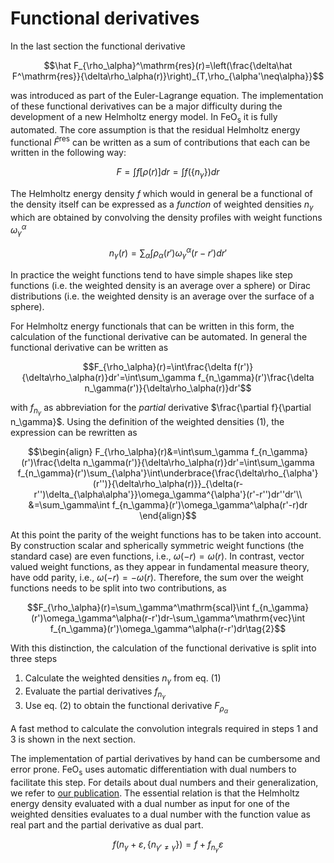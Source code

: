 # Functional derivatives

In the last section the functional derivative

$$\hat F_{\rho_\alpha}^\mathrm{res}(r)=\left(\frac{\delta\hat F^\mathrm{res}}{\delta\rho_\alpha(r)}\right)_{T,\rho_{\alpha'\neq\alpha}}$$

was introduced as part of the Euler-Lagrange equation. The implementation of these functional derivatives can be a major difficulty during the development of a new Helmholtz energy model. In $\text{FeO}_\text{s}$ it is fully automated. The core assumption is that the residual Helmholtz energy functional $\hat F^\mathrm{res}$ can be written as a sum of contributions that each can be written in the following way:

$$F=\int f[\rho(r)]dr=\int f(\lbrace n_\gamma\rbrace)dr$$

The Helmholtz energy density $f$ which would in general be a functional of the density itself can be expressed as a *function* of weighted densities $n_\gamma$ which are obtained by convolving the density profiles with weight functions $\omega_\gamma^\alpha$

$$n_\gamma(r)=\sum_\alpha\int\rho_\alpha(r')\omega_\gamma^\alpha(r-r')dr'\tag{1}$$

In practice the weight functions tend to have simple shapes like step functions (i.e. the weighted density is an average over a sphere) or Dirac distributions (i.e. the weighted density is an average over the surface of a sphere).

For Helmholtz energy functionals that can be written in this form, the calculation of the functional derivative can be automated. In general the functional derivative can be written as

$$F_{\rho_\alpha}(r)=\int\frac{\delta f(r')}{\delta\rho_\alpha(r)}dr'=\int\sum_\gamma f_{n_\gamma}(r')\frac{\delta n_\gamma(r')}{\delta\rho_\alpha(r)}dr'$$

with $f_{n_\gamma}$ as abbreviation for the *partial* derivative $\frac{\partial f}{\partial n_\gamma}$. Using the definition of the weighted densities (1), the expression can be rewritten as

$$\begin{align}
F_{\rho_\alpha}(r)&=\int\sum_\gamma f_{n_\gamma}(r')\frac{\delta n_\gamma(r')}{\delta\rho_\alpha(r)}dr'=\int\sum_\gamma f_{n_\gamma}(r')\sum_{\alpha'}\int\underbrace{\frac{\delta\rho_{\alpha'}(r'')}{\delta\rho_\alpha(r)}}_{\delta(r-r'')\delta_{\alpha\alpha'}}\omega_\gamma^{\alpha'}(r'-r'')dr''dr'\\
&=\sum_\gamma\int f_{n_\gamma}(r')\omega_\gamma^\alpha(r'-r)dr
\end{align}$$

At this point the parity of the weight functions has to be taken into account. By construction scalar and spherically symmetric weight functions (the standard case) are even functions, i.e., $\omega(-r)=\omega(r)$. In contrast, vector valued weight functions, as they appear in fundamental measure theory, have odd parity, i.e., $\omega(-r)=-\omega(r)$. Therefore, the sum over the weight functions needs to be split into two contributions, as

$$F_{\rho_\alpha}(r)=\sum_\gamma^\mathrm{scal}\int f_{n_\gamma}(r')\omega_\gamma^\alpha(r-r')dr-\sum_\gamma^\mathrm{vec}\int f_{n_\gamma}(r')\omega_\gamma^\alpha(r-r')dr\tag{2}$$

With this distinction, the calculation of the functional derivative is split into three steps

1. Calculate the weighted densities $n_\gamma$ from eq. (1)
2. Evaluate the partial derivatives $f_{n_\gamma}$
3. Use eq. (2) to obtain the functional derivative $F_{\rho_\alpha}$

A fast method to calculate the convolution integrals required in steps 1 and 3 is shown in the next section.

The implementation of partial derivatives by hand can be cumbersome and error prone. $\text{FeO}_\text{s}$ uses automatic differentiation with dual numbers to facilitate this step. For details about dual numbers and their generalization, we refer to [our publication](https://www.frontiersin.org/articles/10.3389/fceng.2021.758090/full). The essential relation is that the Helmholtz energy density evaluated with a dual number as input for one of the weighted densities evaluates to a dual number with the function value as real part and the partial derivative as dual part.

$$f(n_\gamma+\varepsilon,\lbrace n_{\gamma'\neq\gamma}\rbrace)=f+f_{n_\gamma}\varepsilon$$